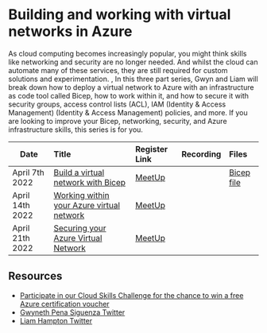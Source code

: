 # Building and working with virtual networks in Azure 

As cloud computing becomes increasingly popular, you might think skills like networking and security are no longer needed. And whilst the cloud can automate many of these services, they are still required for custom solutions and experimentation. , In this three part series, Gwyn and Liam will break down how to deploy a virtual network to Azure with an infrastructure as code tool called Bicep, how to work within it, and how to secure it with security groups, access control lists (ACL), IAM (Identity & Access Management) (Identity & Access Management) policies, and more. If you are looking to improve your Bicep, networking, security, and Azure infrastructure skills, this series is for you.  
 

 Date | Title |  Register Link | Recording | Files
---       | :---   | :--- | :--- | :---
April 7th 2022 |[Build a virtual network with Bicep](build-vnet-bicep/README.md)                     |  [MeetUp]()      | | [Bicep file](build-a-network-bicep/main.bicep)
April 14th 2022 |[Working within your Azure virtual network ](work-within-vnet/README.md)   | [MeetUp]()        |       
April 21th 2022| [Securing your Azure Virtual Network](secure-azure-vnet/README.md)                 | [MeetUp]()            

## Resources

- [Participate in our Cloud Skills Challenge for the chance to win a free Azure certification voucher](https://aka.ms/AzureVNetsCSC1)
- [Gwyneth Pena Siguenza Twitter](https://twitter.com/madebygps)
- [Liam Hampton Twitter](https://twitter.com/liamchampton)

